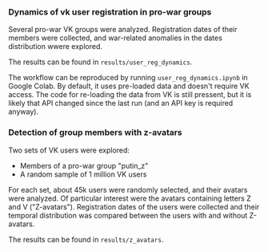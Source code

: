 ### Dynamics of vk user registration in pro-war groups

Several pro-war VK groups were analyzed. Registration dates of their members were collected, and war-related anomalies in the dates distribution wwere explored.

The results can be found in `results/user_reg_dynamics`.

The workflow can be reproduced by running `user_reg_dynamics.ipynb` in Google Colab. By default, it uses pre-loaded data and doesn't require VK access. The code for re-loading the data from VK is still pressent, but it is likely that API changed since the last run (and an API key is required anyway).


### Detection of group members with z-avatars

Two sets of VK users were explored:
- Members of a pro-war group "putin_z"
- A random sample of 1 million VK users

For each set, about 45k users were randomly selected, and their avatars were analyzed. Of particular interest were the avatars containing letters Z and V ("Z-avatars"). Registration dates of the users were collected and their temporal distribution was compared between the users with and without Z-avatars.

The results can be found in `results/z_avatars`.